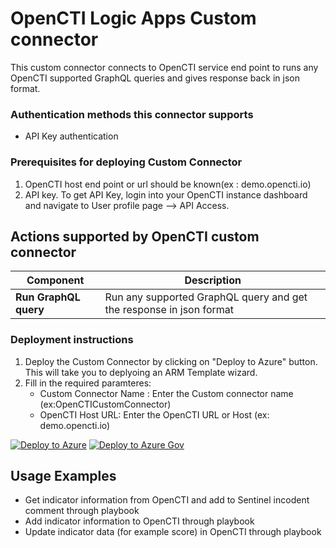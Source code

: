 # OpenCTI Logic Apps Custom connector

This custom connector connects to OpenCTI service end point to runs any OpenCTI supported GraphQL queries and gives response back in json format.
### Authentication methods this connector supports

*  API Key authentication

### Prerequisites for deploying Custom Connector
1. OpenCTI host end point or url should be known(ex : demo.opencti.io)
2. API key. To get API Key, login into your OpenCTI instance dashboard and navigate to User profile page --> API Access.


## Actions supported by OpenCTI custom connector

| Component | Description |
| --------- | -------------- |
| **Run GraphQL query** | Run any supported GraphQL query and get the response in json format |


### Deployment instructions
1. Deploy the Custom Connector by clicking on "Deploy to Azure" button. This will take you to deplyoing an ARM Template wizard.
2. Fill in the required paramteres:
    * Custom Connector Name : Enter the Custom connector name (ex:OpenCTICustomConnector)
    * OpenCTI Host URL: Enter the OpenCTI URL or Host (ex: demo.opencti.io)

[![Deploy to Azure](https://aka.ms/deploytoazurebutton)](https://portal.azure.com/#create/Microsoft.Template/uri/https%3A%2F%2Fraw.githubusercontent.com%2FAzure%2FAzure-Sentinel%2Fmaster%2FSolutions%2F%2OpenCTI%2FPlaybooks%2FOpenCTICustomConnector%2Fazuredeploy.json)
[![Deploy to Azure Gov](https://aka.ms/deploytoazuregovbutton)](https://portal.azure.us/#create/Microsoft.Template/uri/https%3A%2F%2Fraw.githubusercontent.com%2FAzure%2FAzure-Sentinel%2FSolutions%2F%2OpenCTI%2FPlaybooks%2FOpenCTICustomConnector%2Fazuredeploy.json)

## Usage Examples
* Get indicator information from OpenCTI and add to Sentinel incodent comment through playbook
* Add indicator information to OpenCTI through playbook
* Update indicator data (for example score) in OpenCTI through playbook
